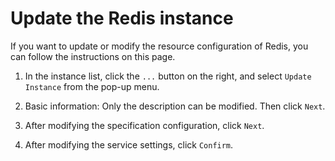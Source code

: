 # Update the Redis instance

If you want to update or modify the resource configuration of Redis, you can follow the instructions on this page.

1. In the instance list, click the `...` button on the right, and select `Update Instance` from the pop-up menu.

    

2. Basic information: Only the description can be modified. Then click `Next`.

    

3. After modifying the specification configuration, click `Next`.

    

4. After modifying the service settings, click `Confirm`.

    